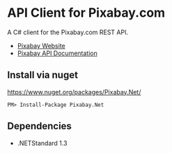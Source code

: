 # API Client for Pixabay.com

A C# client for the Pixabay.com REST API.

- [Pixabay Website](https://pixabay.com/)
- [Pixabay API Documentation](https://pixabay.com/api/docs/)

## Install via nuget

https://www.nuget.org/packages/Pixabay.Net/

```
PM> Install-Package Pixabay.Net
```

## Dependencies

- .NETStandard 1.3